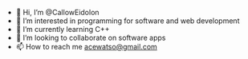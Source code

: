 - 👋 Hi, I’m @CallowEidolon
- 👀 I’m interested in programming for software and web development
- 🌱 I’m currently learning C++
- 💞️ I’m looking to collaborate on software apps
- 📫 How to reach me acewatso@gmail.com

<!---
CallowEidolon/CallowEidolon is a ✨ special ✨ repository because its `README.md` (this file) appears on your GitHub profile.
You can click the Preview link to take a look at your changes.
--->
